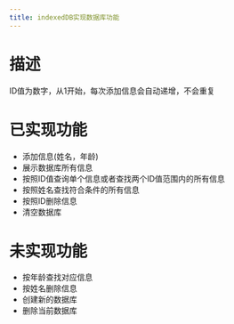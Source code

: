 ```yaml
---
title: indexedDB实现数据库功能
---
```

# 描述

ID值为数字，从1开始，每次添加信息会自动递增，不会重复

# 已实现功能
* 添加信息(姓名，年龄)
* 展示数据库所有信息
* 按照ID值查询单个信息或者查找两个ID值范围内的所有信息
* 按照姓名查找符合条件的所有信息
* 按照ID删除信息
* 清空数据库

# 未实现功能
* 按年龄查找对应信息
* 按姓名删除信息
* 创建新的数据库
* 删除当前数据库
